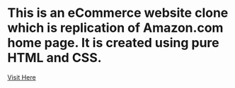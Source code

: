 # This is an eCommerce website clone which is replication of Amazon.com home page. It is created using pure HTML and CSS.
[Visit Here](http://127.0.0.1:5500/index.html)